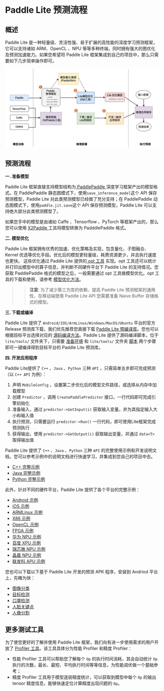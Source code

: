 # Paddle Lite 预测流程

## 概述

Paddle Lite 是一种轻量级、灵活性强、易于扩展的高性能的深度学习预测框架，它可以支持诸如 ARM、OpenCL 、NPU 等等多种终端，同时拥有强大的图优化及预测加速能力。如果您希望将 Paddle Lite 框架集成到自己的项目中，那么只需要如下几步简单操作即可。


![workflow](https://raw.githubusercontent.com/PaddlePaddle/Paddle-Lite/develop/docs/images/workflow.png)

## 预测流程

**一. 准备模型**

Paddle Lite 框架直接支持模型结构为[ PaddlePaddle ](https://www.paddlepaddle.org.cn/)深度学习框架产出的模型格式。在 PaddlePaddle 静态图模式下，使用`save_inference_model`这个 API 保存预测模型，Paddle Lite 对此类预测模型已经做了充分支持；在 PaddlePaddle 动态图模式下，使用`paddle.jit.save`这个 API 保存预测模型，Paddle Lite 可以支持绝大部分此类预测模型了。

如果您手中的模型是由诸如 Caffe 、Tensorflow 、PyTorch 等框架产出的，那么您可以使用 [ X2Paddle ](https://github.com/PaddlePaddle/X2Paddle) 工具将模型转换为 PadddlePaddle 格式。

**二. 模型优化**

Paddle Lite 框架拥有优秀的加速、优化策略及实现，包含量化、子图融合、Kernel 优选等优化手段。优化后的模型更轻量级，耗费资源更少，并且执行速度也更快。
这些优化通过 Paddle Lite 提供的[ opt 工具](../user_guides/model_optimize_tool) 实现。opt 工具还可以统计并打印出模型中的算子信息，并判断不同硬件平台下 Paddle Lite 的支持情况。您获取 PaddlePaddle 格式的模型之后，一般需要通过 opt 工具做模型优化。opt 工具的下载和使用，请参考 [模型优化方法](../user_guides/model_optimize_tool)。

>> **注意**: 为了减少第三方库的依赖、提高 Paddle Lite 预测框架的通用性，在移动端使用 Paddle Lite API 您需要准备 Naive Buffer 存储格式的模型。

**三. 下载或编译**

Paddle Lite 提供了 `Android/IOS/ArmLinux/Windows/MacOS/Ubuntu` 平台的官方 Release 预测库下载，我们优先推荐您直接下载 [Paddle Lite 预编译库](../quick_start/release_lib)。您也可以根据目标平台选择对应的 [源码编译方法](../source_compile/compile_env)。Paddle Lite 提供了源码编译脚本，位于 `lite/tools/` 文件夹下，只需要 [准备环境](../source_compile/docker_env) 和 `lite/tools/` 文件夹 [脚本](https://github.com/PaddlePaddle/Paddle-Lite/tree/develop/lite/tools) 两个步骤即可一键编译得到目标平台的 Paddle Lite 预测库。

**四. 开发应用程序**

Paddle Lite提供了 `C++` 、`Java` 、`Python` 三种 `API` ，只需简单五步即可完成预测（以 `C++ API` 为例）：

1. 声明 `MobileConfig` ，设置第二步优化后的模型文件路径，或选择从内存中加载模型
2. 创建 `Predictor` ，调用 `CreatePaddlePredictor` 接口，一行代码即可完成引擎初始化
3. 准备输入，通过 `predictor->GetInput(i)` 获取输入变量，并为其指定输入大小和输入值
4. 执行预测，只需要运行 `predictor->Run()` 一行代码，即可使用Lite框架完成预测执行
5. 获得输出，使用 `predictor->GetOutput(i)` 获取输出变量，并通过 `data<T>` 取得输出值

Paddle Lite 提供了 `C++` 、`Java` 、`Python` 三种 `API` 的完整使用示例和开发说明文档，您可以参考示例中的说明文档进行快速学习，并集成到您自己的项目中去。

- [ C++ 完整示例](../user_guides/cpp_demo)
- [ Java 完整示例](../user_guides/java_demo)
- [ Python 完整示例](../user_guides/python_demo)

此外，针对不同的硬件平台，Paddle Lite 提供了各个平台的完整示例：

- [ Android 示例](../demo_guides/android_app_demo)
- [ iOS 示例](../demo_guides/ios_app_demo)
- [ ARMLinux 示例](../demo_guides/linux_arm_demo)
- [ X86 示例](../demo_guides/x86)
- [ OpenCL 示例](../demo_guides/opencl)
- [ FPGA 示例](../demo_guides/fpga)
- [华为 NPU 示例](../demo_guides/huawei_kirin_npu)
- [百度 XPU 示例](../demo_guides/baidu_xpu)
- [瑞芯微 NPU 示例](../demo_guides/rockchip_npu)
- [晶晨 NPU 示例](../demo_guides/amlogic_npu)
- [联发科 APU 示例](../demo_guides/mediatek_apu)

您也可以下载以下基于 Paddle Lite 开发的预测 APK 程序，安装到 Andriod 平台上，先睹为快：

- [图像分类](https://paddlelite-demo.bj.bcebos.com/apps/android/mobilenet_classification_demo.apk)
- [目标检测](https://paddlelite-demo.bj.bcebos.com/apps/android/yolo_detection_demo.apk)
- [口罩检测](https://paddlelite-demo.bj.bcebos.com/apps/android/mask_detection_demo.apk)
- [人脸关键点](https://paddlelite-demo.bj.bcebos.com/apps/android/face_keypoints_detection_demo.apk)
- [人像分割](https://paddlelite-demo.bj.bcebos.com/apps/android/human_segmentation_demo.apk)

## 更多测试工具

为了使您更好的了解并使用 Paddle Lite 框架，我们向有进一步使用需求的用户开放了 [Profiler 工具](../user_guides/profiler)。该工具具体分为性能 Profiler 和精度 Profiler：
- 性能 Profiler 工具可以帮助您了解每个 `Op` 的执行时间消耗，其会自动统计 `Op` 执行的次数，最长、最短、平均执行时间等等信息，为性能调优做一个基础参考；
- 精度 Profiler 工具用于模型逐层精度统计，可以获取到模型中每个 `Op` 的输出 tensor 精度信息，能够快速定位计算精度出现问题的 `Op`。
